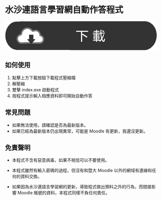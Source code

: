 # 水沙連語言學習網自動作答程式

[![下載](https://github.com/micr0dust/image_saves/raw/master/img/button/btn-dl-black-ch.png?raw=true "下載")](https://github.com/micr0dust/NCNU-SDG-auto-complete/releases/download/v2.5.0/NCNU-SDG-auto-complete.zip)

## 如何使用

1. 點擊上方下載按鈕下載程式壓縮檔
2. 解壓縮
3. 雙擊 index.exe 啟動程式
4. 按程式提示輸入相應資料即可開始自動作答

## 常見問題

- 如果無法使用，請確認是否為最新版本。
- 如果已經為最新版本仍出現異常，可能是 Moodle 有更新，我還沒更新。

## 免責聲明

- 本程式不含有惡意病毒，如果不相信可以不要使用。

- 本程式雖然有輸入密碼的過程，但沒有和暨大 Moodle 以外的網域有連線和任何的資料交換。

- 如果因為水沙連語言學習網的更新，導致程式做出預料之外的行為，而間接影響 Moodle 帳號的資料，本程式同樣不負任何責任。
